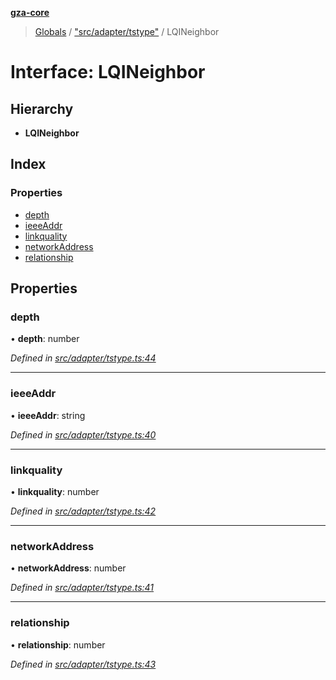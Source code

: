**[gza-core](../README.md)**

> [Globals](../README.md) / ["src/adapter/tstype"](../modules/_src_adapter_tstype_.md) / LQINeighbor

# Interface: LQINeighbor

## Hierarchy

* **LQINeighbor**

## Index

### Properties

* [depth](_src_adapter_tstype_.lqineighbor.md#depth)
* [ieeeAddr](_src_adapter_tstype_.lqineighbor.md#ieeeaddr)
* [linkquality](_src_adapter_tstype_.lqineighbor.md#linkquality)
* [networkAddress](_src_adapter_tstype_.lqineighbor.md#networkaddress)
* [relationship](_src_adapter_tstype_.lqineighbor.md#relationship)

## Properties

### depth

•  **depth**: number

*Defined in [src/adapter/tstype.ts:44](https://github.com/GrandeurSmart/gza-core/blob/master/src/src/adapter/tstype.ts#L44)*

___

### ieeeAddr

•  **ieeeAddr**: string

*Defined in [src/adapter/tstype.ts:40](https://github.com/GrandeurSmart/gza-core/blob/master/src/src/adapter/tstype.ts#L40)*

___

### linkquality

•  **linkquality**: number

*Defined in [src/adapter/tstype.ts:42](https://github.com/GrandeurSmart/gza-core/blob/master/src/src/adapter/tstype.ts#L42)*

___

### networkAddress

•  **networkAddress**: number

*Defined in [src/adapter/tstype.ts:41](https://github.com/GrandeurSmart/gza-core/blob/master/src/src/adapter/tstype.ts#L41)*

___

### relationship

•  **relationship**: number

*Defined in [src/adapter/tstype.ts:43](https://github.com/GrandeurSmart/gza-core/blob/master/src/src/adapter/tstype.ts#L43)*
